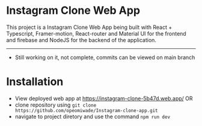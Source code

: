 # Instagram Clone Web App

This project is a Instagram Clone Web App being built with React + Typescript, Framer-motion, React-router and Material UI for the frontend and firebase and NodeJS for the backend of the application.


------------------------------------------------------------------------------------------
- Still working on it, not complete, commits can be viewed on main branch

# Installation
- View deployed web app at https://instagram-clone-5b47d.web.app/
  OR
- clone repository using `git clone https://github.com/opeomiwade/Instagram-clone-app.git`
- navigate to project diretory and use the command `npm run dev` 

